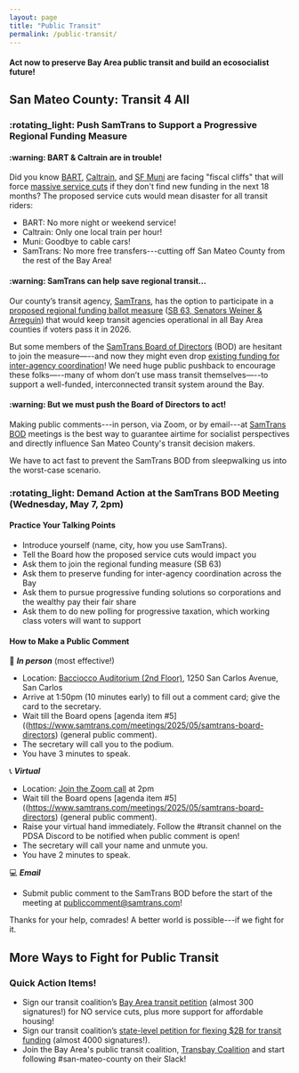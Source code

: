 ```yaml
---
layout: page
title: "Public Transit"
permalink: /public-transit/
---
```


<h4>Act now to preserve Bay Area public transit and build an ecosocialist future!</h4>

<h2>San Mateo County: Transit 4 All</h2>

<h3>:rotating_light: Push SamTrans to Support a Progressive Regional Funding Measure</h3>

<h4>:warning: BART & Caltrain are in trouble!</h4>

Did you know [BART](https://www.bart.gov/about/financials/crisis), [Caltrain](https://www.caltrain.com/blog/2023/04/financial-future-caltrain), and [SF Muni](https://www.sfmta.com/project-updates/sfmtas-financial-crisis) are facing "fiscal cliffs" that will force [massive service cuts](https://twitter.us15.list-manage.com/track/click?u=081245b4dc5f18f3a07fa71e2&id=326a2360be&e=ab29f1143c) if they don't find new funding in the next 18 months? The proposed service cuts would mean disaster for all transit riders:

* BART: No more night or weekend service!
* Caltrain: Only one local train per hour!
* Muni: Goodbye to cable cars!
* SamTrans: No more free transfers---cutting off San Mateo County from the rest of the Bay Area!

<h4>:warning: SamTrans can help save regional transit...</h4>

Our county’s transit agency, [SamTrans](http://samtrans.com/), has the option to participate in a [proposed regional funding ballot measure](https://mtc.ca.gov/news/commission-eyes-2026-tax-measure-preserve-and-improve-bay-area-transit) ([SB 63, Senators Weiner & Arreguín](https://leginfo.legislature.ca.gov/faces/billTextClient.xhtml?bill_id=202520260SB63)) that would keep transit agencies operational in all Bay Area counties if voters pass it in 2026.

But some members of the [SamTrans Board of Directors](https://www.samtrans.com/about-samtrans/board-directors) (BOD) are hesitant to join the measure—--and now they might even drop [existing funding for inter-agency coordination](https://mtc.ca.gov/operations/transit-regional-network-management/transit-fare-coordination-integration)! We need huge public pushback to encourage these folks—--many of whom don’t use mass transit themselves—--to support a well-funded, interconnected transit system around the Bay.

<h4>:warning: But we must push the Board of Directors to act!</h4>

Making public comments---in person, via Zoom, or by email---at [SamTrans BOD](https://www.samtrans.com/board-of-directors/meetings) meetings is the best way to guarantee airtime for socialist perspectives and directly influence San Mateo County's transit decision makers. 

We have to act fast to prevent the SamTrans BOD from sleepwalking us into the worst-case scenario.

<h3>:rotating_light: Demand Action at the SamTrans BOD Meeting (Wednesday, May 7, 2pm)</h3>

<h4>Practice Your Talking Points</h4>

*  Introduce yourself (name, city, how you use SamTrans).
*  Tell the Board how the proposed service cuts would impact you
*  Ask them to join the regional funding measure (SB 63)
*  Ask them to preserve funding for inter-agency coordination across the Bay
*  Ask them to pursue progressive funding solutions so corporations and the wealthy pay their fair share
*  Ask them to do new polling for progressive taxation, which working class voters will want to support

<h4>How to Make a Public Comment</h4>

:microphone: ***In person*** (most effective!)

* Location: [Bacciocco Auditorium (2nd Floor)](https://maps.app.goo.gl/e4X3vMBynC1pdUGbA), 1250 San Carlos Avenue, San Carlos
* Arrive at 1:50pm (10 minutes early) to fill out a comment card; give the card to the secretary.
* Wait till the Board opens [agenda item #5]((https://www.samtrans.com/meetings/2025/05/samtrans-board-directors) (general public comment). 
* The secretary will call you to the podium.
* You have 3 minutes to speak.

:telephone_receiver: ***Virtual***

* Location: [Join the Zoom call](https://us02web.zoom.us/j/81001317517?pwd=6LuOhomk1KpISW9X2CbpthZRGreaIA.1) at 2pm
* Wait till the Board opens [agenda item #5]((https://www.samtrans.com/meetings/2025/05/samtrans-board-directors) (general public comment).
* Raise your virtual hand immediately. Follow the #transit channel on the PDSA Discord to be notified when public comment is open!
* The secretary will call your name and unmute you.
* You have 2 minutes to speak. 

:computer: ***Email***

* Submit public comment to the SamTrans BOD before the start of the meeting at publiccomment@samtrans.com!

Thanks for your help, comrades! A better world is possible---if we fight for it. 

<h2>More Ways to Fight for Public Transit</h2>

<h3>Quick Action Items!</h3>

* Sign our transit coalition’s [Bay Area transit petition](https://actionnetwork.org/letters/build-more-housing-and-prevent-dire-transit-service-cuts/) (almost 300 signatures!) for NO service cuts, plus more support for affordable housing!
* Sign our transit coalition’s [state-level petition for flexing $2B for transit funding](https://actionnetwork.org/letters/fund-transit-support-our-communities?clear_id=true&link_id=1&can_id=ae4c9ece59933e2f4dbae941daf4aa55&source=email-speak-out-for-caltrain-samtrans-vta-funding-regional-coordination&email_referrer=email_2678064&email_subject=speak-out-for-caltrain-samtrans-vta-funding-regional-coordination&&) (almost 4000 signatures!).
* Join the Bay Area's public transit coalition, [Transbay Coalition](https://www.transbaycoalition.org/join/) and start following #san-mateo-county on their Slack!
